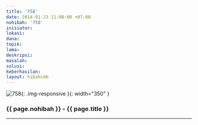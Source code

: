```yaml
---
title: '758'
date: 2014-01-23 11:08:00 +07:00
nohibah: '758'
inisiator:
lokasi:
dana:
topik:
lama:
deskripsi:
masalah:
solusi:
keberhasilan:
layout: hibahcmb
---
```


![758](/static/img/hibahcmb/758.png){: .img-responsive }{: width="350" }

### {{ page.nohibah }} - {{ page.title }}

---
